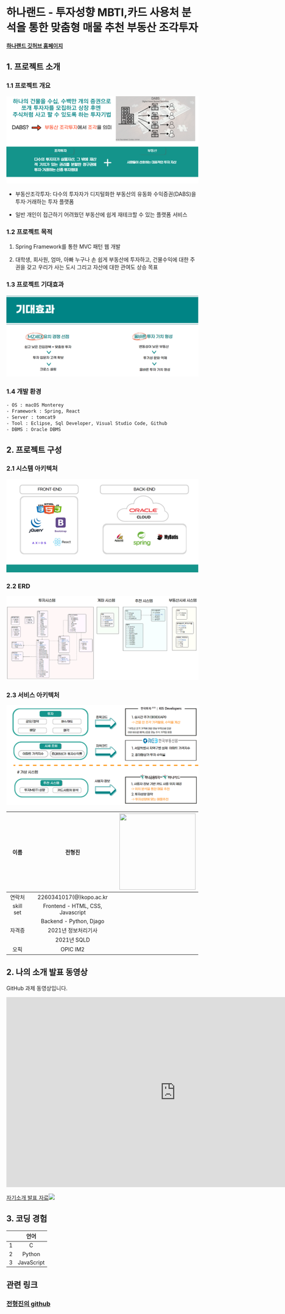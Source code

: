 # 하나랜드 - 투자성향 MBTI,카드 사용처 분석을 통한 맞춤형 매물 추천 부동산 조각투자 

[**하나랜드 깃허브 홈페이지**](https://koposoftware.github.io/2022_13_hjjeon/)

## 1. 프로젝트 소개

### 1.1 프로젝트 개요
<img src="service_intro.PNG"/>

- 부동산조각투자: 다수의 투자자가 디지털화한 부동산의 유동화 수익증권(DABS)을 투자·거래하는 투자 플랫폼

- 일반 개인이 접근하기 어려웠던 부동산에 쉽게 재테크할 수 있는 플랫폼 서비스

### 1.2 프로젝트 목적

1) Spring Framework를 통한 MVC 패턴 웹 개발

2) 대학생, 회사원, 엄마, 아빠 누구나 손 쉽게 부동산에 투자하고, 건물수익에 대한 주권을 갖고 우리가 사는 도시 그리고 자산에 대한 관여도 상승 목표

### 1.3 프로젝트 기대효과
<img src="expected_effect.PNG"/>

### 1.4 개발 환경 

```
- OS : macOS Monterey
- Framework : Spring, React
- Server : tomcat9
- Tool : Eclipse, Sql Developer, Visual Studio Code, Github
- DBMS : Oracle DBMS
```

## 2. 프로젝트 구성

### 2.1 시스템 아키텍처
<img src="system_arch.PNG"/>

### 2.2 ERD
<img src="erd.PNG"/>

### 2.3 서비스 아키텍처
<img src="service_arch.PNG"/>



|이름 |전형진|<img src=".png" width="200" height="200"/>|
|:---:|:---:|:---:| 
|연락처 |2260341017(@)kopo.ac.kr|
|skill set| Frontend - HTML, CSS, Javascript|
| | Backend - Python, Djago|
|자격증| 2021년 정보처리기사 |
|| 2021년 SQLD |
|오픽|  OPIC IM2|


## 2. 나의 소개 발표 동영상
GitHub 과제 동영상입니다.
<iframe width="887" height="499" src="https://www.youtube.com/embed/H37v4h77ty4" title="YouTube video player" frameborder="0" allow="accelerometer; autoplay; clipboard-write; encrypted-media; gyroscope; picture-in-picture" allowfullscreen></iframe>


 
[자기소개 발표 자료<img src="introduce.png"/>](/project.pptx)<br>

## 3. 코딩 경험

||언어|
|:---:|:---:| 
|1 |C|
|2|Python|
|3|JavaScript|


## 관련 링크 
### [전형진의 github](https://github.com/hyeongjin97)
